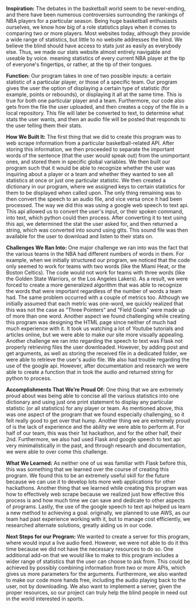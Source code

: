 **Inspiration:**
The debates in the basketball world seem to be never-ending, and there have been numerous controversies surrounding the rankings of NBA players for a particular season. Being huge basketball enthusiasts ourselves, we know how big of a role statistics plays when it comes to comparing two or more players. Most websites today, although they provide a wide range of statistics, but little to no website addresses the blind. We believe the blind should have access to stats just as easily as everybody else. Thus, we made our stats website almost entirely navigable and useable by voice. meaning statistics of every current NBA player at the tip of everyone's fingertips, or rather, at the tip of their tongues.

**Function:**
Our program takes in one of two possible inputs: a certain statistic of a particular player, or those of a specific team. Our program gives the user the option of displaying a certain type of statistic (for example, points or rebounds), or displaying it all at the same time. This is true for both one particular player and a team. Furthermore, our code also gets from the file the user uploaded, and then creates a copy of the file in a local repository. This file will later be converted to text, to determine what stats the user wants, and then an audio file will be posted that responds to the user telling them their stats.

**How We Built It:**
The first thing that we did to create this program was to web scrape information from a particular basketball-related API. After storing this information, we then proceeded to separate the important words of the sentence (that the user would speak out) from the unimportant ones, and stored them in specific global variables. We then built our program such that it would be able to recognize whether the user was inquiring about a player or a team and whether they wanted to see all statistics at once or just one particular statistic. We then created a dictionary in our program, where we assigned keys to certain statistics for them to be displayed when called upon. The only thing remaining was to then convert the speech to an audio file, and vice versa once it had been processed. The way we did this was using a google web speech to text api. This api allowed us to convert the user's input, or their spoken command, into text, which python could then process. After converting it to text using this api, we determined the stat the user asked for, and then returned a string, which was converted into sound using gtts. This sound file was then available for the user to download and listen to their stats on.

**Challenges We Ran Into:**
One major challenge we ran into was the fact that the various teams in the NBA had different numbers of words in them. For example, when we initially structured our program, we noticed that the code only seemed to work for teams with two words (like the Miami Heat, or the Boston Celtics). The code would not work for teams with three words (like the Golden State Warriors, or the Los Angeles Lakers). As a result, we were forced to create a more generalized algorithm that was able to recognize the words that were important regardless of the number of words a team had. The same problem occurred with a couple of metrics too. Although we initially assumed that each metric was one-word, we quickly realized that this was not the case as “Three Pointers” and “Field Goals” were made up of more than one word. Another aspect we found challenging while creating this program was designing the HTML page since neither of much had much experience with it. It took us watching a lot of Youtube tutorials and articles online, but we were able to make our site more visually appealing. Another challenge we ran into regarding the speech to text was Flask not properly retrieving files the user downloaded. However, by adding post and get arguments, as well as storing the received file in a dedicated folder, we were able to retrieve the user's audio file. We also had trouble regarding the use of the google api. However, after documentation and research we were able to create a function that in took the audio and returned string for python to process.

**Accomplishments That We’re Proud Of:**
One thing that we are extremely proud about was being able to concise all the various statistics into one dictionary and using just one print statement to display any particular statistic (or all statistics) for any player or team. As mentioned above, this was one aspect of the program that we found especially challenging, so it felt really good to get over that hump. Another thing we are extremely proud of is the lack of experience and the ability we were able to perform at. For half of our team, this was their 1st hackathon, and for the other half, their 2nd. Furthermore, we also had used Flask and google speech to text api very minimalistically in the past, and through research and documentation, we were able to over come this challenge.

**What We Learned:**
As neither one of us was familiar with Flask before this, this was something that we learned over the course of creating this program. We found this to be an extremely useful skill for the future because we can use it to develop lots more web applications for other hackathons. Another thing that we learned while creating this program was how to effectively web scrape because we realized just how effective this process is and how much time we can save and dedicate to other aspects of programs. Lastly, the use of the google speech to text api helped us learn a new method to achieving a goal. originally, we planned to use AWS, as our team had past experience working with it, but to manage cost efficiently, we researched alternate solutions, greatly aiding us in our code.

**Next Steps for our Program:**
We wanted to create a server for this program, where would input a live audio feed. However, we were not able to do it this time because we did not have the necessary resources to do so. One additional add-on that we would like to make to this program includes a wider range of statistics that the user can choose to ask from. This could be achieved by possibly combining information from two or more APIs, which gives us more parameters for the arguments. Furthermore, we also wanted to make our code more hands free, including the audio playing back to the user, not by downloading. We also want to implement a server, given the proper resources, so our project can truly help the blind people in need out in the world interested in sports.
